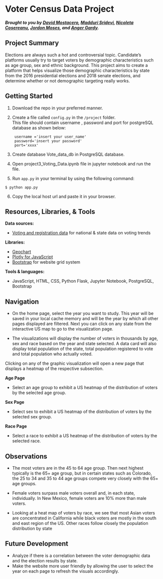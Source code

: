 # Voter Census Data Project
**_Brought to you by [David Mostacero](https://github.com/dave1407), [Madduri Sridevi](https://github.com/SrideviMadduri), [Nicoleta Cosereanu](),  [Jordon Moses](https://github.com/jm18443), and [Anger Gardy](https://github.com/gardy738)._**

## Project Summary
Elections are always such a hot and controversial topic. Candidate’s platforms usually try to target voters by demographic characteristics such as age group, sex and ethnic background. This project aims to create a platform that helps visualize those demographic characteristics by state from the 2016 presidential elections and 2018 senate elections, and determine whether or not demographic targeting really works.

## Getting Started

1. Download the repo in your preferred manner.
2. Create a file called `config.py` in the `/project` folder. 
<br> This file should contain username , password and port for postgreSQL database as shown below:

        username ='insert your user_name' 
        password='insert your password'
        port='xxxx'

3. Create database Vote_data_db in  PostgreSQL database.
4. Open  project3_Voting_Data.ipynb file in  jupyter notebook and run the file.
5. Run `app.py` in your terminal by using the following command:
```
$ python app.py
```
6. Copy the local host url and paste it in your browser.

## Resources, Libraries, & Tools

**Data sources:**
* [Voting and registration data](https://data.world/uscensusbureau/voting-and-registration-data) for national & state data on voting trends

**Libraries:**
* [Geochart](https://developers.google.com/chart/interactive/docs/gallery/geochart)
* [Plotly for JavaScript](https://plotly.com/javascript/)
* [Bootstrap](https://getbootstrap.com/) for website grid system


**Tools & languages:** 
* JavaScript, HTML, CSS, Python Flask, Jupyter Notebook, PostgreSQL, Bootstrap

## Navigation
- On the home page, select the year you want to study. This year will be saved in your local cache memory and will be the year by which all other pages displayed are filtered.
Next you can click on any state from the interactive US map to go to the visualization page.

<!-- ![screenshot](project/static/img/Website.png) -->

- The visualizations will display the number of voters in thousands by age, sex and race based on the year and state selected. A data card will also display total population of the state, total population registered to vote and total population who actually voted.


Clicking on any of the graphic visualization will open a new page that displays a heatmap of the respective subsection.

**Age Page**
- Select an age group to exhibit a US heatmap of the distribution of voters by the selected age group.

**Sex Page**
- Select sex  to exhibit a US heatmap of the distribution of voters by the selected sex group.

**Race Page**
- Select a race to exhibit a US heatmap of the distribution of voters by the selected race.

## Observations

- The most voters are in the 45 to 64 age group. Then next highest typically is the 65+ age group, but in certain states such as Colorado, the 25 to 34 and 35 to 44 age groups compete very closely with the 65+ age groups.

- Female voters surpass male voters overall and, in each state, individually.  In New Mexico, female voters are 10% more than male voters.
- Looking at a heat map of voters by race, we see that most Asian voters are concentrated in California while black voters are mostly in the south and east region of the US. Other races follow closely the population distribution by state

## Future Development

- Analyze if there is a correlation between the voter demographic data and the election results by state.
- Make the website more user friendly by allowing the user to select the year on each page to refresh the visuals accordingly.

<!-- An interactive display of voter’s census data across the United States for the senate elections from 2016 and presidential elections from 2018.<br><br> -->

<!-- * [Leaflet](https://leafletjs.com/index.html), [Leaflet PointInPolygon](https://github.com/hayeswise/Leaflet.PointInPolygon), [Leaflet Heat Map](https://github.com/Leaflet/Leaflet.heat), [Leaflet US Choropleth](https://leafletjs.com/examples/choropleth/us-states.js), [Mapbox](https://docs.mapbox.com/api/maps/#styles) for mapping -->

<!-- ![screenshot](project/static/img/Website.png) -->

<!-- ## Background
Elections are always such a hot and controversial topic. Candidate’s platforms usually try to target voters by demographic characteristics such as age group, sex and ethnic background. This project aims to create a platform that helps visualize those demographic characteristics by state from the 2016 senate elections and 2018 presidential elections, and determine whether or not demographic targeting really works. -->

<!-- ## Features
After running the Flask application, begin exploring the data by perusing the data by years using the drop down in the top right corner..

The map, barchart, piechart, and cards will reflect that change and show the data based on the year.

**Interactive Map** The map is interactive and will change based on where the mouse is hovering and by clicking on the states the data in the pie chart and bar charts will change.

**Bar Chart** can be viewed and toggled on the interactive map. State borders are also visible and hoverable. If a state is clicked, the bar chart will populate with that states data. By clicking the years bar chart the website will be navigated to a heat map that shows the density of voters by age using the selected drop down year. By clicking the ethnicity bar chart the website will be navigated to a heat map that shows the density of voters by ethnicity using the selected drop down year. 

**Pie Chart** can be viewed and toggled on the interactive map. State borders are also visible and hoverable. If a state is clicked, the bar chart will populate with that states data.  By clicking the pie chart the website will be navigated to a heat map that shows the density of voters by sex using the selected drop down year. 



## Analyses & Discussion
As a whole, our dashboard is equipped for you to draw numerous observations about interrelations among each of our featured sections. Given the vast amount of available trends, it is impractical to analyze every significant pattern. As such, we've only listed a handful of noteworthy examples of interrelations that we observed, but we encourage you all to go through the timeline and explore the data yourselves.

**Select analyses:**

* In all states, **women** vote more regularly in both 2016 and 2018.
* Most voters were between the ages of **45-64**
* **Wyoming** has the smallest population of total voters
* **White alone** voter make up most of the voting population


## Future Considerations
Some tasks we'd like to build on in future commits:

*   -->
